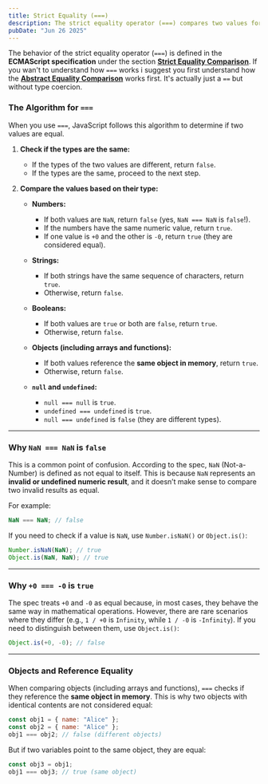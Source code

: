 ```yaml
---
title: Strict Equality (===)
description: The strict equality operator (===) compares two values for equality without performing type coercion. It returns true if the values are equal and false if they are not.
pubDate: "Jun 26 2025"
---
```


The behavior of the strict equality operator (`===`) is defined in the **ECMAScript specification** under the section [**Strict Equality Comparison**](https://tc39.es/ecma262/#sec-strict-equality-comparison). If you wan't to understand how `===` works i suggest you first understand how the [**Abstract Equality Comparison**](https://tc39.es/ecma262/#sec-abstract-equality-comparison) works first. It's actually just a `==` but without type coercion.

### The Algorithm for `===`

When you use `===`, JavaScript follows this algorithm to determine if two values are equal.

1. **Check if the types are the same:**

   - If the types of the two values are different, return `false`.
   - If the types are the same, proceed to the next step.

2. **Compare the values based on their type:**

   - **Numbers:**

     - If both values are `NaN`, return `false` (yes, `NaN === NaN` is `false`!).
     - If the numbers have the same numeric value, return `true`.
     - If one value is `+0` and the other is `-0`, return `true` (they are considered equal).

   - **Strings:**

     - If both strings have the same sequence of characters, return `true`.
     - Otherwise, return `false`.

   - **Booleans:**

     - If both values are `true` or both are `false`, return `true`.
     - Otherwise, return `false`.

   - **Objects (including arrays and functions):**

     - If both values reference the **same object in memory**, return `true`.
     - Otherwise, return `false`.

   - **`null` and `undefined`:**
     - `null === null` is `true`.
     - `undefined === undefined` is `true`.
     - `null === undefined` is `false` (they are different types).

---

### Why `NaN === NaN` is `false`

This is a common point of confusion. According to the spec, `NaN` (Not-a-Number) is defined as not equal to itself. This is because `NaN` represents an **invalid or undefined numeric result**, and it doesn’t make sense to compare two invalid results as equal.

For example:

```javascript
NaN === NaN; // false
```

If you need to check if a value is `NaN`, use `Number.isNaN()` or `Object.is()`:

```javascript
Number.isNaN(NaN); // true
Object.is(NaN, NaN); // true
```

---

### Why `+0 === -0` is `true`

The spec treats `+0` and `-0` as equal because, in most cases, they behave the same way in mathematical operations. However, there are rare scenarios where they differ (e.g., `1 / +0` is `Infinity`, while `1 / -0` is `-Infinity`). If you need to distinguish between them, use `Object.is()`:

```javascript
Object.is(+0, -0); // false
```

---

### Objects and Reference Equality

When comparing objects (including arrays and functions), `===` checks if they reference the **same object in memory**. This is why two objects with identical contents are not considered equal:

```javascript
const obj1 = { name: "Alice" };
const obj2 = { name: "Alice" };
obj1 === obj2; // false (different objects)
```

But if two variables point to the same object, they are equal:

```javascript
const obj3 = obj1;
obj1 === obj3; // true (same object)
```
